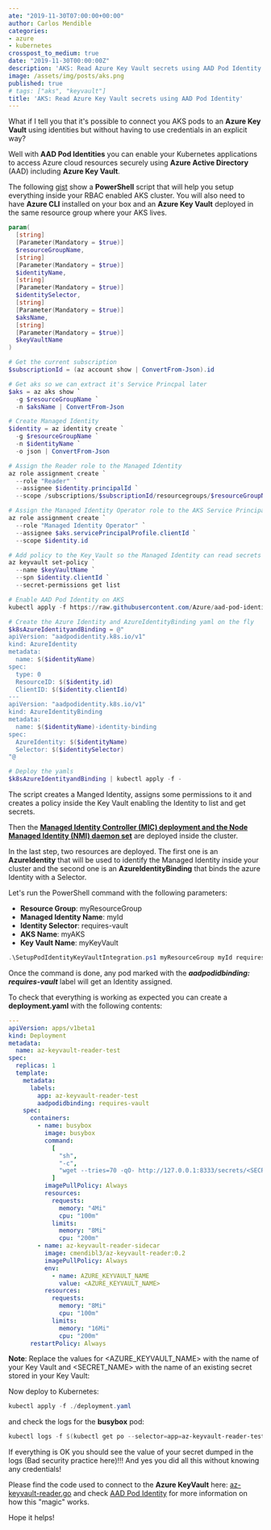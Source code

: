 ```yaml
---
ate: "2019-11-30T07:00:00+00:00"
author: Carlos Mendible
categories:
- azure
- kubernetes
crosspost_to_medium: true
date: "2019-11-30T00:00:00Z"
description: 'AKS: Read Azure Key Vault secrets using AAD Pod Identity'
image: /assets/img/posts/aks.png
published: true
# tags: ["aks", "keyvault"]
title: 'AKS: Read Azure Key Vault secrets using AAD Pod Identity'
---
```


What if I tell you that it's possible to connect you AKS pods to an **Azure Key Vault** using identities but without having to use credentials in an explicit way?

Well with **AAD Pod Identities** you can enable your Kubernetes applications to access Azure cloud resources securely using **Azure Active Directory** (AAD) including **Azure Key Vault**.

The following [gist](https://gist.github.com/cmendible/4dd5c48a45480d5a0db0d6ed68e4cd01) show a **PowerShell** script that will help you setup everything inside your RBAC enabled AKS cluster. You will also need to have **Azure CLI** installed on your box and an **Azure Key Vault** deployed in the same resource group where your AKS lives.

``` powershell
param(
  [string]
  [Parameter(Mandatory = $true)]
  $resourceGroupName,
  [string]
  [Parameter(Mandatory = $true)]
  $identityName,
  [string]
  [Parameter(Mandatory = $true)]
  $identitySelector,
  [string]
  [Parameter(Mandatory = $true)]
  $aksName,
  [string]
  [Parameter(Mandatory = $true)]
  $keyVaultName 
)

# Get the current subscription
$subscriptionId = (az account show | ConvertFrom-Json).id

# Get aks so we can extract it's Service Princpal later
$aks = az aks show `
  -g $resourceGroupName `
  -n $aksName | ConvertFrom-Json

# Create Managed Identity
$identity = az identity create `
  -g $resourceGroupName `
  -n $identityName `
  -o json | ConvertFrom-Json

# Assign the Reader role to the Managed Identity
az role assignment create `
  --role "Reader" `
  --assignee $identity.principalId `
  --scope /subscriptions/$subscriptionId/resourcegroups/$resourceGroupName

# Assign the Managed Identity Operator role to the AKS Service Principal
az role assignment create `
  --role "Managed Identity Operator" `
  --assignee $aks.servicePrincipalProfile.clientId `
  --scope $identity.id

# Add policy to the Key Vault so the Managed Identity can read secrets
az keyvault set-policy `
  --name $keyVaultName `
  --spn $identity.clientId `
  --secret-permissions get list

# Enable AAD Pod Identity on AKS
kubectl apply -f https://raw.githubusercontent.com/Azure/aad-pod-identity/master/deploy/infra/deployment-rbac.yaml

# Create the Azure Identity and AzureIdentityBinding yaml on the fly
$k8sAzureIdentityandBinding = @"
apiVersion: "aadpodidentity.k8s.io/v1"
kind: AzureIdentity
metadata:
  name: $($identityName)
spec:
  type: 0
  ResourceID: $($identity.id)
  ClientID: $($identity.clientId)
---
apiVersion: "aadpodidentity.k8s.io/v1"
kind: AzureIdentityBinding
metadata:
  name: $($identityName)-identity-binding
spec:
  AzureIdentity: $($identityName)
  Selector: $($identitySelector)
"@

# Deploy the yamls 
$k8sAzureIdentityandBinding | kubectl apply -f -
```

The script creates a Manged Identity, assigns some permissions to it and creates a policy inside the Key Vault enabling the Identity to list and get secrets.

Then the **[Managed Identity Controller (MIC) deployment and the Node Managed Identity (NMI) daemon set](https://github.com/Azure/aad-pod-identity#components)** are deployed inside the cluster.

In the last step, two resources are deployed. The first one is an **AzureIdentity** that will be used to identify the Managed Identity inside your cluster and the second one is an **AzureIdentityBinding** that binds the azure Identity with a Selector.

Let's run the PowerShell command with the following parameters:

* **Resource Group**: myResourceGroup
* **Managed Identity Name**: myId
* **Identity Selector**: requires-vault
* **AKS Name**: myAKS
* **Key Vault Name**: myKeyVault

``` powershell
.\SetupPodIdentityKeyVaultIntegration.ps1 myResourceGroup myId requires-vault myAKS myKeyVault
```

Once the command is done, any pod marked with the ***aadpodidbinding: requires-vault*** label will get an Identity assigned.

To check that everything is working as expected you can create a **deployment.yaml** with the following contents:

``` yaml
---
apiVersion: apps/v1beta1
kind: Deployment
metadata:
  name: az-keyvault-reader-test
spec:
  replicas: 1
  template:
    metadata:
      labels:
        app: az-keyvault-reader-test
        aadpodidbinding: requires-vault
    spec:
      containers:
        - name: busybox
          image: busybox
          command:
            [
              "sh",
              "-c",
              "wget --tries=70 -qO- http://127.0.0.1:8333/secrets/<SECRET_NAME>/",
            ]
          imagePullPolicy: Always
          resources:
            requests:
              memory: "4Mi"
              cpu: "100m"
            limits:
              memory: "8Mi"
              cpu: "200m"
        - name: az-keyvault-reader-sidecar
          image: cmendibl3/az-keyvault-reader:0.2
          imagePullPolicy: Always
          env:
            - name: AZURE_KEYVAULT_NAME
              value: <AZURE_KEYVAULT_NAME>
          resources:
            requests:
              memory: "8Mi"
              cpu: "100m"
            limits:
              memory: "16Mi"
              cpu: "200m"
      restartPolicy: Always
```

**Note**: Replace the values for <AZURE_KEYVAULT_NAME> with the name of your Key Vault and <SECRET_NAME> with the name of an existing secret stored in your Key Vault:

Now deploy to Kubernetes:

``` powershell
kubectl apply -f ./deployment.yaml
```

and check the logs for the **busybox** pod:

``` powershell
kubectl logs -f $(kubectl get po --selector=app=az-keyvault-reader-test -o jsonpath='{.items[*].metadata.name}') -c busybox -w
```

If everything is OK you should see the value of your secret dumped in the logs (Bad security practice here)!!! And yes you did all this without knowing any credentials!

Please  find the code used to connect to the **Azure KeyVault** here: [az-keyvault-reader.go](https://github.com/cmendible/az-keyvault-reader/blob/master/src/az-keyvault-reader.go) and check [AAD Pod Identity](https://github.com/Azure/aad-pod-identity) for more information on how this "magic" works.

Hope it helps!
